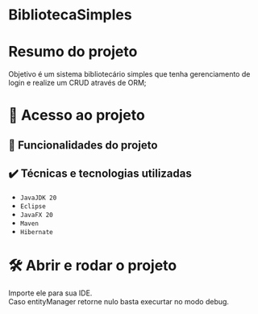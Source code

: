 # BibliotecaSimples

# Resumo do projeto
Objetivo é um sistema bibliotecário simples que tenha gerenciamento de login e realize um CRUD através de ORM;

# 📁 Acesso ao projeto

## 🔨 Funcionalidades do projeto


## ✔️ Técnicas e tecnologias utilizadas

- ``JavaJDK 20``
- ``Eclipse``
- ``JavaFX 20``
- ``Maven``
- ``Hibernate``

# 🛠️ Abrir e rodar o projeto
Importe ele para sua IDE.<br/>
Caso entityManager retorne nulo basta execurtar no modo debug.
